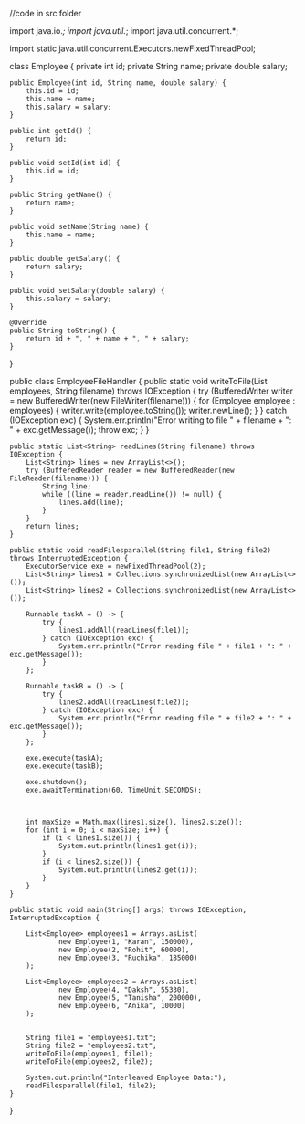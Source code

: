 //code in src folder

import java.io.*;
import java.util.*;
import java.util.concurrent.*;

import static java.util.concurrent.Executors.newFixedThreadPool;

class Employee {
    private int id;
    private String name;
    private double salary;

    public Employee(int id, String name, double salary) {
        this.id = id;
        this.name = name;
        this.salary = salary;
    }

    public int getId() {
        return id;
    }

    public void setId(int id) {
        this.id = id;
    }

    public String getName() {
        return name;
    }

    public void setName(String name) {
        this.name = name;
    }

    public double getSalary() {
        return salary;
    }

    public void setSalary(double salary) {
        this.salary = salary;
    }

    @Override
    public String toString() {
        return id + ", " + name + ", " + salary;
    }
}

public class EmployeeFileHandler {
    public static void writeToFile(List<Employee> employees, String filename) throws IOException {
        try (BufferedWriter writer = new BufferedWriter(new FileWriter(filename))) {
            for (Employee employee : employees) {
                writer.write(employee.toString());
                writer.newLine();
            }
        } catch (IOException exc) {
            System.err.println("Error writing to file " + filename + ": " + exc.getMessage());
            throw exc;
        }
    }

    public static List<String> readLines(String filename) throws IOException {
        List<String> lines = new ArrayList<>();
        try (BufferedReader reader = new BufferedReader(new FileReader(filename))) {
            String line;
            while ((line = reader.readLine()) != null) {
                lines.add(line);
            }
        }
        return lines;
    }

    public static void readFilesparallel(String file1, String file2) throws InterruptedException {
        ExecutorService exe = newFixedThreadPool(2);
        List<String> lines1 = Collections.synchronizedList(new ArrayList<>());
        List<String> lines2 = Collections.synchronizedList(new ArrayList<>());

        Runnable taskA = () -> {
            try {
                lines1.addAll(readLines(file1));
            } catch (IOException exc) {
                System.err.println("Error reading file " + file1 + ": " + exc.getMessage());
            }
        };

        Runnable taskB = () -> {
            try {
                lines2.addAll(readLines(file2));
            } catch (IOException exc) {
                System.err.println("Error reading file " + file2 + ": " + exc.getMessage());
            }
        };

        exe.execute(taskA);
        exe.execute(taskB);

        exe.shutdown();
        exe.awaitTermination(60, TimeUnit.SECONDS);



        int maxSize = Math.max(lines1.size(), lines2.size());
        for (int i = 0; i < maxSize; i++) {
            if (i < lines1.size()) {
                System.out.println(lines1.get(i));
            }
            if (i < lines2.size()) {
                System.out.println(lines2.get(i));
            }
        }
    }

    public static void main(String[] args) throws IOException, InterruptedException {

        List<Employee> employees1 = Arrays.asList(
                new Employee(1, "Karan", 150000),
                new Employee(2, "Rohit", 60000),
                new Employee(3, "Ruchika", 185000)
        );

        List<Employee> employees2 = Arrays.asList(
                new Employee(4, "Daksh", 55330),
                new Employee(5, "Tanisha", 200000),
                new Employee(6, "Anika", 10000)
        );


        String file1 = "employees1.txt";
        String file2 = "employees2.txt";
        writeToFile(employees1, file1);
        writeToFile(employees2, file2);

        System.out.println("Interleaved Employee Data:");
        readFilesparallel(file1, file2);
    }
}
